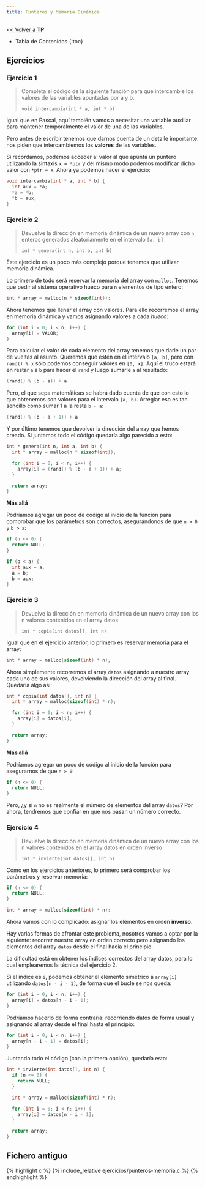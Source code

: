 ```yaml
---
title: Punteros y Memoria Dinámica
---
```


[&lt;&lt; Volver a **TP**](../tp.md)

* Tabla de Contenidos
{:toc}

## Ejercicios

### Ejercicio 1

> Completa el código de la siguiente función para que intercambie los valores de las variables apuntadas por a y b.
>
> `void intercambia(int * a, int * b)`

Igual que en Pascal, aquí también vamos a necesitar una variable auxiliar para mantener temporalmente el valor de una de las variables.

Pero antes de escribir tenemos que darnos cuenta de un detalle importante: nos piden que intercambiemos los **valores** de las variables.

Si recordamos, podemos acceder al valor al que apunta un puntero utilizando la sintaxis `x = *ptr` y del mismo modo podemos modificar dicho valor con `*ptr = x`. Ahora ya podemos hacer el ejercicio:

```c
void intercambia(int * a, int * b) {
  int aux = *a;
  *a = *b;
  *b = aux;
}
```

### Ejercicio 2

> Devuelve la dirección en memoria dinámica de un nuevo array con `n` enteros generados aleatoriamente en el intervalo `[a, b]`
>
> `int * genera(int n, int a, int b)`

Este ejercicio es un poco más complejo porque tenemos que utilizar memoria dinámica.

Lo primero de todo será reservar la memoria del array con `malloc`. Tenemos que pedir al sistema operativo hueco para `n` elementos de tipo entero:

```c
int * array = malloc(n * sizeof(int));
```

Ahora tenemos que llenar el array con valores. Para ello recorremos el array en memoria dinámica y vamos asignando valores a cada _hueco_:

```c
for (int i = 0; i < n; i++) {
  array[i] = VALOR;
}
```

Para calcular el valor de cada elemento del array tenemos que darle un par de vueltas al asunto. Queremos que estén en el intervalo `[a, b]`, pero con `rand() % x` sólo podemos conseguir valores en `[0, x]`. Aquí el truco estará en restar `a` a `b` para hacer el `rand` y luego sumarle `a` al resultado:

```c
(rand() % (b - a)) + a
```

Pero, el que sepa matemáticas se habrá dado cuenta de que con esto lo que obtenemos son valores para el intervalo `[a, b)`. Arreglar eso es tan sencillo como sumar 1 a la resta `b - a`:

```c
(rand() % (b - a + 1)) + a
```

Y por último tenemos que devolver la dirección del array que hemos creado. Si juntamos todo el código quedaría algo parecido a esto:

```c
int * genera(int n, int a, int b) {
  int * array = malloc(n * sizeof(int));

  for (int i = 0; i < n; i++) {
    array[i] = (rand() % (b - a + 1)) + a;
  }

  return array;
}
```

**Más allá**

Podríamos agregar un poco de código al inicio de la función para comprobar que los parámetros son correctos, asegurándonos de que `n > 0` y `b > a`:

```c
if (n <= 0) {
  return NULL;
}

if (b < a) {
  int aux = a;
  a = b;
  b = aux;
}
```

### Ejercicio 3

> Devuelve la dirección en memoria dinámica de un nuevo array con los n valores contenidos en el array datos
>
> `int * copia(int datos[], int n)`

Igual que en el ejercicio anterior, lo primero es reservar memoria para el array:

```c
int * array = malloc(sizeof(int) * n);
```

Ahora simplemente recorremos el array `datos` asignando a nuestro array cada uno de sus valores, devolviendo la dirección del array al final. Quedaría algo así:

```c
int * copia(int datos[], int n) {
  int * array = malloc(sizeof(int) * n);

  for (int i = 0; i < n; i++) {
    array[i] = datos[i];
  }

  return array;
}
```

**Más allá**

Podríamos agregar un poco de código al inicio de la función para asegurarnos de que `n > 0`:

```c
if (n <= 0) {
  return NULL;
}
```

Pero, ¿y si `n` no es realmente el número de elementos del array `datos`? Por ahora, tendremos que confiar en que nos pasan un número correcto.

### Ejercicio 4

> Devuelve la dirección en memoria dinámica de un nuevo array con los n valores contenidos en el array datos en orden inverso
>
> `int * invierte(int datos[], int n)`

Como en los ejercicios anteriores, lo primero será comprobar los parámetros y reservar memoria:

```c
if (n <= 0) {
  return NULL;
}

int * array = malloc(sizeof(int) * n);
```

Ahora vamos con lo complicado: asignar los elementos en orden **inverso**.

Hay varias formas de afrontar este problema, nosotros vamos a optar por la siguiente: recorrer nuestro array en orden correcto pero asignando los elementos del array `datos` desde el final hacia el principio.

La dificultad está en obtener los índices correctos del array datos, para lo cual emplearemos la técnica del ejercicio 2.

Si el índice es `i`, podemos obtener el elemento simétrico a `array[i]` utilizando `datos[n - i - 1]`, de forma que el bucle se nos queda:

```c
for (int i = 0; i < n; i++) {
  array[i] = datos[n - i - 1];
}
```

Podríamos hacerlo de forma contraria: recorriendo datos de forma usual y asignando al array desde el final hasta el principio:

```c
for (int i = 0; i < n; i++) {
  array[n - i - 1] = datos[i];
}
```

Juntando todo el código (con la primera opción), quedaría esto:

```c
int * invierte(int datos[], int n) {
  if (n <= 0) {
    return NULL;
  }

  int * array = malloc(sizeof(int) * n);

  for (int i = 0; i < n; i++) {
    array[i] = datos[n - i - 1];
  }

  return array;
}
```

## Fichero antiguo

{% highlight c %}
{% include_relative ejercicios/punteros-memoria.c %}
{% endhighlight %}

